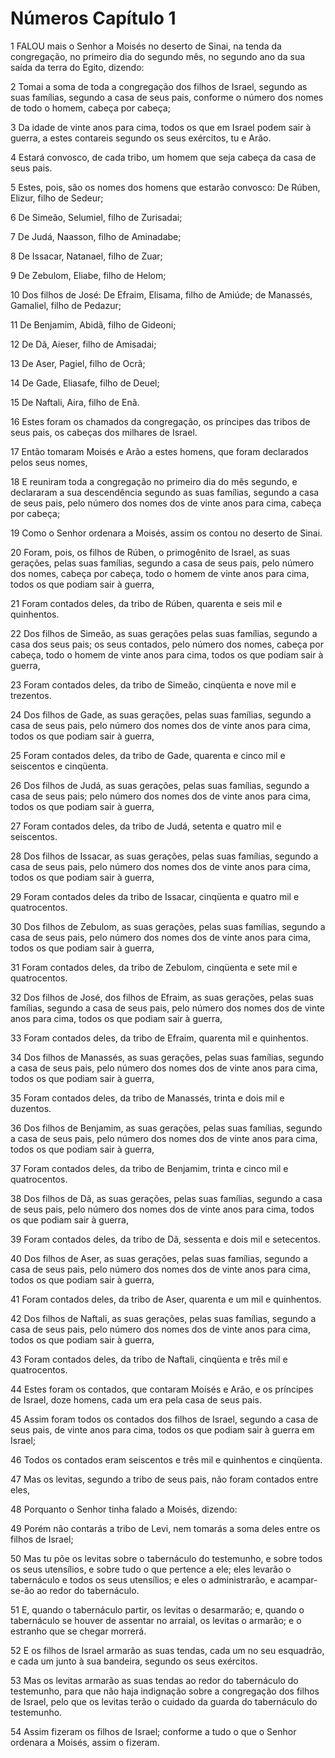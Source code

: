 # Números Capítulo 1

1	FALOU mais o Senhor a Moisés no deserto de Sinai, na tenda da congregação, no primeiro dia do segundo mês, no segundo ano da sua saída da terra do Egito, dizendo:

2	Tomai a soma de toda a congregação dos filhos de Israel, segundo as suas famílias, segundo a casa de seus pais, conforme o número dos nomes de todo o homem, cabeça por cabeça;

3	Da idade de vinte anos para cima, todos os que em Israel podem sair à guerra, a estes contareis segundo os seus exércitos, tu e Arão.

4	Estará convosco, de cada tribo, um homem que seja cabeça da casa de seus pais.

5	Estes, pois, são os nomes dos homens que estarão convosco: De Rúben, Elizur, filho de Sedeur;

6	De Simeão, Selumiel, filho de Zurisadai;

7	De Judá, Naasson, filho de Aminadabe;

8	De Issacar, Natanael, filho de Zuar;

9	De Zebulom, Eliabe, filho de Helom;

10	Dos filhos de José: De Efraim, Elisama, filho de Amiúde; de Manassés, Gamaliel, filho de Pedazur;

11	De Benjamim, Abidã, filho de Gideoni;

12	De Dã, Aieser, filho de Amisadai;

13	De Aser, Pagiel, filho de Ocrã;

14	De Gade, Eliasafe, filho de Deuel;

15	De Naftali, Aira, filho de Enã.

16	Estes foram os chamados da congregação, os príncipes das tribos de seus pais, os cabeças dos milhares de Israel.

17	Então tomaram Moisés e Arão a estes homens, que foram declarados pelos seus nomes,

18	E reuniram toda a congregação no primeiro dia do mês segundo, e declararam a sua descendência segundo as suas famílias, segundo a casa de seus pais, pelo número dos nomes dos de vinte anos para cima, cabeça por cabeça;

19	Como o Senhor ordenara a Moisés, assim os contou no deserto de Sinai.

20	Foram, pois, os filhos de Rúben, o primogênito de Israel, as suas gerações, pelas suas famílias, segundo a casa de seus pais, pelo número dos nomes, cabeça por cabeça, todo o homem de vinte anos para cima, todos os que podiam sair à guerra,

21	Foram contados deles, da tribo de Rúben, quarenta e seis mil e quinhentos.

22	Dos filhos de Simeão, as suas gerações pelas suas famílias, segundo a casa dos seus pais; os seus contados, pelo número dos nomes, cabeça por cabeça, todo o homem de vinte anos para cima, todos os que podiam sair à guerra,

23	Foram contados deles, da tribo de Simeão, cinqüenta e nove mil e trezentos.

24	Dos filhos de Gade, as suas gerações, pelas suas famílias, segundo a casa de seus pais, pelo número dos nomes dos de vinte anos para cima, todos os que podiam sair à guerra,

25	Foram contados deles, da tribo de Gade, quarenta e cinco mil e seiscentos e cinqüenta.

26	Dos filhos de Judá, as suas gerações, pelas suas famílias, segundo a casa de seus pais; pelo número dos nomes dos de vinte anos para cima, todos os que podiam sair à guerra,

27	Foram contados deles, da tribo de Judá, setenta e quatro mil e seiscentos.

28	Dos filhos de Issacar, as suas gerações, pelas suas famílias, segundo a casa de seus pais, pelo número dos nomes dos de vinte anos para cima, todos os que podiam sair à guerra,

29	Foram contados deles da tribo de Issacar, cinqüenta e quatro mil e quatrocentos.

30	Dos filhos de Zebulom, as suas gerações, pelas suas famílias, segundo a casa de seus pais, pelo número dos nomes dos de vinte anos para cima, todos os que podiam sair à guerra,

31	Foram contados deles, da tribo de Zebulom, cinqüenta e sete mil e quatrocentos.

32	Dos filhos de José, dos filhos de Efraim, as suas gerações, pelas suas famílias, segundo a casa de seus pais, pelo número dos nomes dos de vinte anos para cima, todos os que podiam sair à guerra,

33	Foram contados deles, da tribo de Efraim, quarenta mil e quinhentos.

34	Dos filhos de Manassés, as suas gerações, pelas suas famílias, segundo a casa de seus pais, pelo número dos nomes dos de vinte anos para cima, todos os que podiam sair à guerra,

35	Foram contados deles, da tribo de Manassés, trinta e dois mil e duzentos.

36	Dos filhos de Benjamim, as suas gerações, pelas suas famílias, segundo a casa de seus pais, pelo número dos nomes dos de vinte anos para cima, todos os que podiam sair à guerra,

37	Foram contados deles, da tribo de Benjamim, trinta e cinco mil e quatrocentos.

38	Dos filhos de Dã, as suas gerações, pelas suas famílias, segundo a casa de seus pais, pelo número dos nomes dos de vinte anos para cima, todos os que podiam sair à guerra,

39	Foram contados deles, da tribo de Dã, sessenta e dois mil e setecentos.

40	Dos filhos de Aser, as suas gerações, pelas suas famílias, segundo a casa de seus pais, pelo número dos nomes dos de vinte anos para cima, todos os que podiam sair à guerra,

41	Foram contados deles, da tribo de Aser, quarenta e um mil e quinhentos.

42	Dos filhos de Naftali, as suas gerações, pelas suas famílias, segundo a casa de seus pais, pelo número dos nomes dos de vinte anos para cima, todos os que podiam sair à guerra,

43	Foram contados deles, da tribo de Naftali, cinqüenta e três mil e quatrocentos.

44	Estes foram os contados, que contaram Moisés e Arão, e os príncipes de Israel, doze homens, cada um era pela casa de seus pais.

45	Assim foram todos os contados dos filhos de Israel, segundo a casa de seus pais, de vinte anos para cima, todos os que podiam sair à guerra em Israel;

46	Todos os contados eram seiscentos e três mil e quinhentos e cinqüenta.

47	Mas os levitas, segundo a tribo de seus pais, não foram contados entre eles,

48	Porquanto o Senhor tinha falado a Moisés, dizendo:

49	Porém não contarás a tribo de Levi, nem tomarás a soma deles entre os filhos de Israel;

50	Mas tu põe os levitas sobre o tabernáculo do testemunho, e sobre todos os seus utensílios, e sobre tudo o que pertence a ele; eles levarão o tabernáculo e todos os seus utensílios; e eles o administrarão, e acampar-se-ão ao redor do tabernáculo.

51	E, quando o tabernáculo partir, os levitas o desarmarão; e, quando o tabernáculo se houver de assentar no arraial, os levitas o armarão; e o estranho que se chegar morrerá.

52	E os filhos de Israel armarão as suas tendas, cada um no seu esquadrão, e cada um junto à sua bandeira, segundo os seus exércitos.

53	Mas os levitas armarão as suas tendas ao redor do tabernáculo do testemunho, para que não haja indignação sobre a congregação dos filhos de Israel, pelo que os levitas terão o cuidado da guarda do tabernáculo do testemunho.

54	Assim fizeram os filhos de Israel; conforme a tudo o que o Senhor ordenara a Moisés, assim o fizeram.

